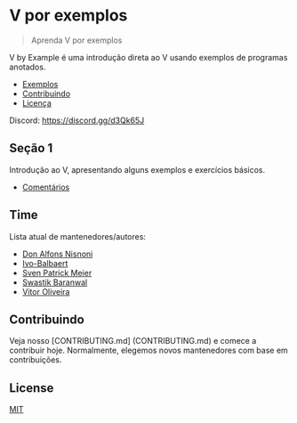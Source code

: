 # V por exemplos

> Aprenda V por exemplos

V by Example é uma introdução direta ao V usando exemplos de programas anotados.

- [Exemplos](#examples)
- [Contribuindo](#contributing)
- [Licença](#license)

Discord: https://discord.gg/d3Qk65J

## Seção 1

Introdução ao V, apresentando alguns exemplos e exercícios básicos.

- [Comentários](examples/pt-br/section_1/comment.md)

## Time

Lista atual de mantenedores/autores:

* [Don Alfons Nisnoni](https://github.com/donnisnoni95)
* [Ivo-Balbaert](https://github.com/ibalbaert)
* [Sven Patrick Meier](https://github.com/tobyhinloopen)
* [Swastik Baranwal](https://github.com/Delta456)
* [Vitor Oliveira](https://github.com/vbrazo)

## Contribuindo

Veja nosso [CONTRIBUTING.md] (CONTRIBUTING.md) e comece a contribuir hoje. Normalmente, elegemos novos mantenedores com base em contribuições.


## License

[MIT](LICENSE)
